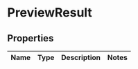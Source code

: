 # PreviewResult

## Properties
Name | Type | Description | Notes
------------ | ------------- | ------------- | -------------
